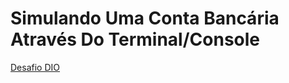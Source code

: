 # Simulando Uma Conta Bancária Através Do Terminal/Console

[Desafio DIO](https://github.com/digitalinnovationone/trilha-java-basico/tree/main/desafios/sintaxe)